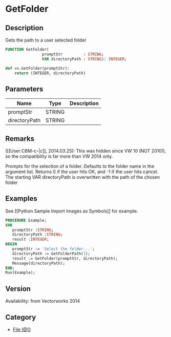 # GetFolder

## Description
Gets the path to a user selected folder

```pascal
FUNCTION GetFolder(
				promptStr         : STRING;
				VAR directoryPath : STRING): INTEGER;
```

```python
def vs.GetFolder(promptStr):
    return (INTEGER, directoryPath)
```

## Parameters
|Name|Type|Description|
|---|---|---|
|promptStr|STRING|   |
|directoryPath|STRING|   |

## Remarks
([[User:CBM-c-|_c_]], 2014.03.25): This was hidden since VW 10 (NOT 2010!), so the compatibility is far more than VW 2014 only.

Prompts for the selection of a folder. Defaults to the folder name in the argument list. Returns 0 if the user hits OK, and -1 if the user hits cancel. The starting VAR directoryPath is overwritten with the path of the chosen folder

## Examples
See [[Python Sample Import Images as Symbols]] for example.
```pascal
PROCEDURE Example;
VAR
   promptStr :STRING; 
   directoryPath :STRING;
   result :INTEGER;
BEGIN
   promptStr := 'Select the folder...';
   directoryPath := GetFolderPath(3);
   result := GetFolder(promptStr, directoryPath);
   Message(directoryPath);
END;
Run(Example);
```

## Version
Availability: from Vectorworks 2014

## Category
* [File I@O](../Categories/File%20IO.md)
